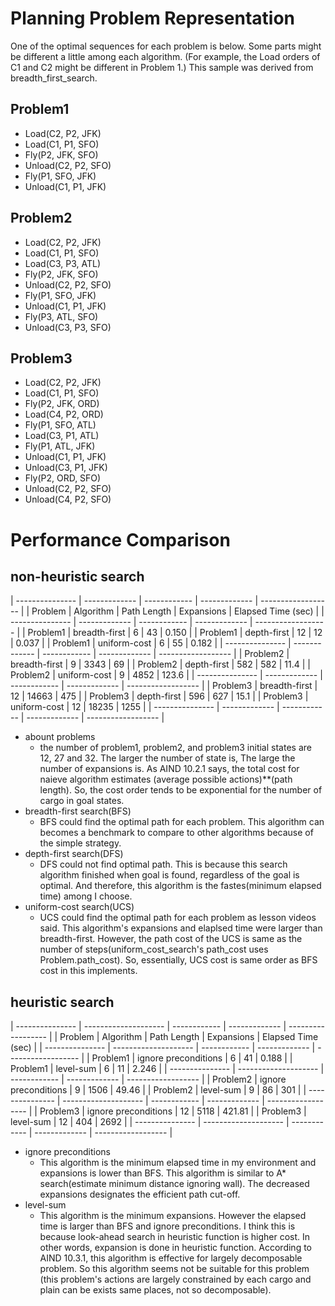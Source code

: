 # Planning Problem Representation

One of the optimal sequences for each problem is below.
Some parts might be different a little among each algorithm.
(For example, the Load orders of C1 and C2 might be different in Problem 1.)
This sample was derived from breadth_first_search.

## Problem1
* Load(C2, P2, JFK)
* Load(C1, P1, SFO)
* Fly(P2, JFK, SFO)
* Unload(C2, P2, SFO)
* Fly(P1, SFO, JFK)
* Unload(C1, P1, JFK)


## Problem2
* Load(C2, P2, JFK)
* Load(C1, P1, SFO)
* Load(C3, P3, ATL)
* Fly(P2, JFK, SFO)
* Unload(C2, P2, SFO)
* Fly(P1, SFO, JFK)
* Unload(C1, P1, JFK)
* Fly(P3, ATL, SFO)
* Unload(C3, P3, SFO)

## Problem3
* Load(C2, P2, JFK)
* Load(C1, P1, SFO)
* Fly(P2, JFK, ORD)
* Load(C4, P2, ORD)
* Fly(P1, SFO, ATL)
* Load(C3, P1, ATL)
* Fly(P1, ATL, JFK)
* Unload(C1, P1, JFK)
* Unload(C3, P1, JFK)
* Fly(P2, ORD, SFO)
* Unload(C2, P2, SFO)
* Unload(C4, P2, SFO)

# Performance Comparison
## non-heuristic search

| --------------- | ------------- | ------------ | ------------- | ------------------ |
| Problem         | Algorithm     | Path Length  |  Expansions   | Elapsed Time (sec) |
| --------------- | ------------- | ------------ | ------------- | ------------------ |
| Problem1        | breadth-first | 6            | 43            | 0.150              |
| Problem1        | depth-first   | 12           | 12            | 0.037              |
| Problem1        | uniform-cost  | 6            | 55            | 0.182              |
| --------------- | ------------- | ------------ | ------------- | ------------------ |
| Problem2        | breadth-first | 9            | 3343          | 69                 |
| Problem2        | depth-first   | 582          | 582           | 11.4               |
| Problem2        | uniform-cost  | 9            | 4852          | 123.6              |
| --------------- | ------------- | ------------ | ------------- | ------------------ |
| Problem3        | breadth-first | 12           | 14663         | 475                |
| Problem3        | depth-first   | 596          | 627           | 15.1               |
| Problem3        | uniform-cost  | 12           | 18235         | 1255               |
| --------------- | ------------- | ------------ | ------------- | ------------------ |

* abount problems
  * the number of problem1, problem2, and problem3 initial states are 12, 27 and 32. The larger the number of state is, The large the number of expansions is. As AIND 10.2.1 says, the total cost for naieve algorithm estimates (average possible actions)**(path length). So, the cost order tends to be exponential for the number of cargo in goal states.
* breadth-first search(BFS)
  * BFS could find the optimal path for each problem. This algorithm can becomes a benchmark to compare to other algorithms because of the simple strategy.
* depth-first search(DFS)
  * DFS could not find optimal path. This is because this search algorithm finished when goal is found, regardless of the goal is optimal. And therefore, this algorithm is the fastes(minimum elapsed time) among I choose.
* uniform-cost search(UCS)
  * UCS could find the optimal path for each problem as lesson videos said. This algorithm's expansions and elaplsed time were larger than breadth-first. However, the path cost of the UCS is same as the number of steps(uniform_cost_search's path_cost uses Problem.path_cost). So, essentially, UCS cost is same order as BFS cost in this implements.

  

## heuristic search

| --------------- | -------------------- | ------------ | ------------- | ------------------ |
| Problem         | Algorithm            | Path Length  |  Expansions   | Elapsed Time (sec) |
| --------------- | -------------------- | ------------ | ------------- | ------------------ |
| Problem1        | ignore preconditions | 6            | 41            | 0.188              |
| Problem1        | level-sum            | 6            | 11            | 2.246              |
| --------------- | -------------------- | ------------ | ------------- | ------------------ |
| Problem2        | ignore preconditions | 9            | 1506          | 49.46              |
| Problem2        | level-sum            | 9            | 86            | 301                |
| --------------- | -------------------- | ------------ | ------------- | ------------------ |
| Problem3        | ignore preconditions | 12           | 5118          | 421.81             |
| Problem3        | level-sum            | 12           | 404           | 2692               |
| --------------- | -------------------- | ------------ | ------------- | ------------------ |

* ignore preconditions
  * This algorithm is the minimum elapsed time in my environment and expansions is lower than BFS.
   This algorithm is similar to A* search(estimate minimum distance ignoring wall).
    The decreased expansions designates the efficient path cut-off.
* level-sum
  * This algorithm is the minimum expansions.
   However the elapsed time is larger than BFS and ignore preconditions.
   I think this is because look-ahead search in heuristic function is higher cost.
   In other words, expansion is done in heuristic function. According to AIND 10.3.1, this algorithm is effective for largely decomposable problem.
    So this algorithm seems not be suitable for this problem (this problem's actions are largely constrained by each cargo and plain can be exists same places, not so decomposable).


